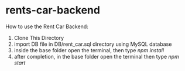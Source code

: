 # rents-car-backend

How to use the Rent Car Backend:
1. Clone This Directory
2. import DB file in DB/rent_car.sql directory using MySQL database
3. inside the base folder open the terminal, then type _npm install_
4. after completion, in the base folder open the terminal then type _npm start_
